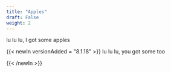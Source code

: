 ```yaml
---
title: "Apples"
draft: False
weight: 2
---
```


lu lu lu, I got some apples


{{< newIn versionAdded = "8.1.18" >}}
lu lu lu, you got some too

{{< /newIn >}}


